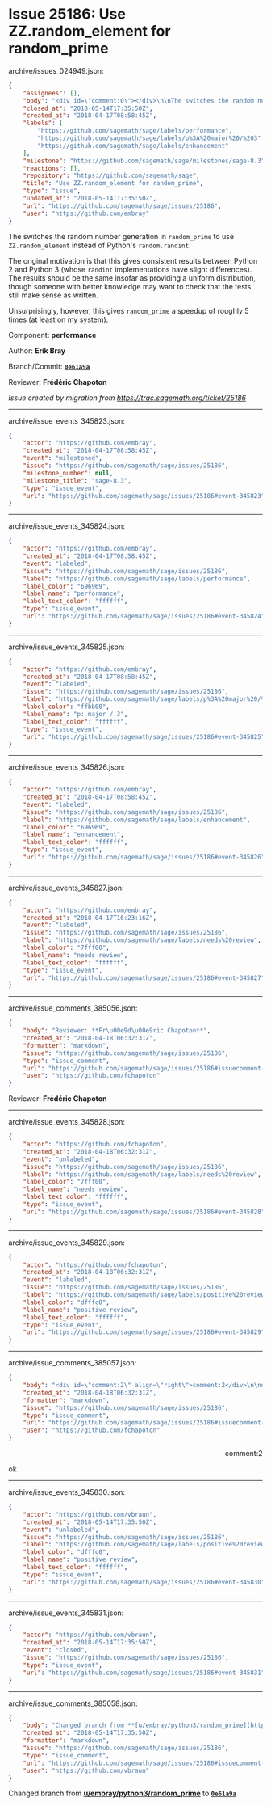 # Issue 25186: Use ZZ.random_element for random_prime

archive/issues_024949.json:
```json
{
    "assignees": [],
    "body": "<div id=\"comment:0\"></div>\n\nThe switches the random number generation in `random_prime` to use `ZZ.random_element` instead of Python's `random.randint`.\n\nThe original motivation is that this gives consistent results between Python 2 and Python 3 (whose `randint` implementations have slight differences).  The results should be the same insofar as providing a uniform distribution, though someone with better knowledge may want to check that the tests still make sense as written.\n\nUnsurprisingly, however, this gives `random_prime` a speedup of roughly 5 times (at least on my system).\n\nComponent: **performance**\n\nAuthor: **Erik Bray**\n\nBranch/Commit: **[`0e61a9a`](https://github.com/sagemath/sagetrac-mirror/commit/0e61a9aba1e95ff44620b7c32ed966e61d837fbf)**\n\nReviewer: **Fr\u00e9d\u00e9ric Chapoton**\n\n_Issue created by migration from https://trac.sagemath.org/ticket/25186_\n\n",
    "closed_at": "2018-05-14T17:35:50Z",
    "created_at": "2018-04-17T08:58:45Z",
    "labels": [
        "https://github.com/sagemath/sage/labels/performance",
        "https://github.com/sagemath/sage/labels/p%3A%20major%20/%203",
        "https://github.com/sagemath/sage/labels/enhancement"
    ],
    "milestone": "https://github.com/sagemath/sage/milestones/sage-8.3",
    "reactions": [],
    "repository": "https://github.com/sagemath/sage",
    "title": "Use ZZ.random_element for random_prime",
    "type": "issue",
    "updated_at": "2018-05-14T17:35:50Z",
    "url": "https://github.com/sagemath/sage/issues/25186",
    "user": "https://github.com/embray"
}
```
<div id="comment:0"></div>

The switches the random number generation in `random_prime` to use `ZZ.random_element` instead of Python's `random.randint`.

The original motivation is that this gives consistent results between Python 2 and Python 3 (whose `randint` implementations have slight differences).  The results should be the same insofar as providing a uniform distribution, though someone with better knowledge may want to check that the tests still make sense as written.

Unsurprisingly, however, this gives `random_prime` a speedup of roughly 5 times (at least on my system).

Component: **performance**

Author: **Erik Bray**

Branch/Commit: **[`0e61a9a`](https://github.com/sagemath/sagetrac-mirror/commit/0e61a9aba1e95ff44620b7c32ed966e61d837fbf)**

Reviewer: **Frédéric Chapoton**

_Issue created by migration from https://trac.sagemath.org/ticket/25186_





---

archive/issue_events_345823.json:
```json
{
    "actor": "https://github.com/embray",
    "created_at": "2018-04-17T08:58:45Z",
    "event": "milestoned",
    "issue": "https://github.com/sagemath/sage/issues/25186",
    "milestone_number": null,
    "milestone_title": "sage-8.3",
    "type": "issue_event",
    "url": "https://github.com/sagemath/sage/issues/25186#event-345823"
}
```



---

archive/issue_events_345824.json:
```json
{
    "actor": "https://github.com/embray",
    "created_at": "2018-04-17T08:58:45Z",
    "event": "labeled",
    "issue": "https://github.com/sagemath/sage/issues/25186",
    "label": "https://github.com/sagemath/sage/labels/performance",
    "label_color": "696969",
    "label_name": "performance",
    "label_text_color": "ffffff",
    "type": "issue_event",
    "url": "https://github.com/sagemath/sage/issues/25186#event-345824"
}
```



---

archive/issue_events_345825.json:
```json
{
    "actor": "https://github.com/embray",
    "created_at": "2018-04-17T08:58:45Z",
    "event": "labeled",
    "issue": "https://github.com/sagemath/sage/issues/25186",
    "label": "https://github.com/sagemath/sage/labels/p%3A%20major%20/%203",
    "label_color": "ffbb00",
    "label_name": "p: major / 3",
    "label_text_color": "ffffff",
    "type": "issue_event",
    "url": "https://github.com/sagemath/sage/issues/25186#event-345825"
}
```



---

archive/issue_events_345826.json:
```json
{
    "actor": "https://github.com/embray",
    "created_at": "2018-04-17T08:58:45Z",
    "event": "labeled",
    "issue": "https://github.com/sagemath/sage/issues/25186",
    "label": "https://github.com/sagemath/sage/labels/enhancement",
    "label_color": "696969",
    "label_name": "enhancement",
    "label_text_color": "ffffff",
    "type": "issue_event",
    "url": "https://github.com/sagemath/sage/issues/25186#event-345826"
}
```



---

archive/issue_events_345827.json:
```json
{
    "actor": "https://github.com/embray",
    "created_at": "2018-04-17T16:23:16Z",
    "event": "labeled",
    "issue": "https://github.com/sagemath/sage/issues/25186",
    "label": "https://github.com/sagemath/sage/labels/needs%20review",
    "label_color": "7fff00",
    "label_name": "needs review",
    "label_text_color": "ffffff",
    "type": "issue_event",
    "url": "https://github.com/sagemath/sage/issues/25186#event-345827"
}
```



---

archive/issue_comments_385056.json:
```json
{
    "body": "Reviewer: **Fr\u00e9d\u00e9ric Chapoton**",
    "created_at": "2018-04-18T06:32:31Z",
    "formatter": "markdown",
    "issue": "https://github.com/sagemath/sage/issues/25186",
    "type": "issue_comment",
    "url": "https://github.com/sagemath/sage/issues/25186#issuecomment-385056",
    "user": "https://github.com/fchapoton"
}
```

Reviewer: **Frédéric Chapoton**



---

archive/issue_events_345828.json:
```json
{
    "actor": "https://github.com/fchapoton",
    "created_at": "2018-04-18T06:32:31Z",
    "event": "unlabeled",
    "issue": "https://github.com/sagemath/sage/issues/25186",
    "label": "https://github.com/sagemath/sage/labels/needs%20review",
    "label_color": "7fff00",
    "label_name": "needs review",
    "label_text_color": "ffffff",
    "type": "issue_event",
    "url": "https://github.com/sagemath/sage/issues/25186#event-345828"
}
```



---

archive/issue_events_345829.json:
```json
{
    "actor": "https://github.com/fchapoton",
    "created_at": "2018-04-18T06:32:31Z",
    "event": "labeled",
    "issue": "https://github.com/sagemath/sage/issues/25186",
    "label": "https://github.com/sagemath/sage/labels/positive%20review",
    "label_color": "dfffc0",
    "label_name": "positive review",
    "label_text_color": "ffffff",
    "type": "issue_event",
    "url": "https://github.com/sagemath/sage/issues/25186#event-345829"
}
```



---

archive/issue_comments_385057.json:
```json
{
    "body": "<div id=\"comment:2\" align=\"right\">comment:2</div>\n\nok",
    "created_at": "2018-04-18T06:32:31Z",
    "formatter": "markdown",
    "issue": "https://github.com/sagemath/sage/issues/25186",
    "type": "issue_comment",
    "url": "https://github.com/sagemath/sage/issues/25186#issuecomment-385057",
    "user": "https://github.com/fchapoton"
}
```

<div id="comment:2" align="right">comment:2</div>

ok



---

archive/issue_events_345830.json:
```json
{
    "actor": "https://github.com/vbraun",
    "created_at": "2018-05-14T17:35:50Z",
    "event": "unlabeled",
    "issue": "https://github.com/sagemath/sage/issues/25186",
    "label": "https://github.com/sagemath/sage/labels/positive%20review",
    "label_color": "dfffc0",
    "label_name": "positive review",
    "label_text_color": "ffffff",
    "type": "issue_event",
    "url": "https://github.com/sagemath/sage/issues/25186#event-345830"
}
```



---

archive/issue_events_345831.json:
```json
{
    "actor": "https://github.com/vbraun",
    "created_at": "2018-05-14T17:35:50Z",
    "event": "closed",
    "issue": "https://github.com/sagemath/sage/issues/25186",
    "type": "issue_event",
    "url": "https://github.com/sagemath/sage/issues/25186#event-345831"
}
```



---

archive/issue_comments_385058.json:
```json
{
    "body": "Changed branch from **[u/embray/python3/random_prime](https://github.com/sagemath/sagetrac-mirror/tree/u/embray/python3/random_prime)** to **[`0e61a9a`](https://github.com/sagemath/sagetrac-mirror/commit/0e61a9aba1e95ff44620b7c32ed966e61d837fbf)**",
    "created_at": "2018-05-14T17:35:50Z",
    "formatter": "markdown",
    "issue": "https://github.com/sagemath/sage/issues/25186",
    "type": "issue_comment",
    "url": "https://github.com/sagemath/sage/issues/25186#issuecomment-385058",
    "user": "https://github.com/vbraun"
}
```

Changed branch from **[u/embray/python3/random_prime](https://github.com/sagemath/sagetrac-mirror/tree/u/embray/python3/random_prime)** to **[`0e61a9a`](https://github.com/sagemath/sagetrac-mirror/commit/0e61a9aba1e95ff44620b7c32ed966e61d837fbf)**
